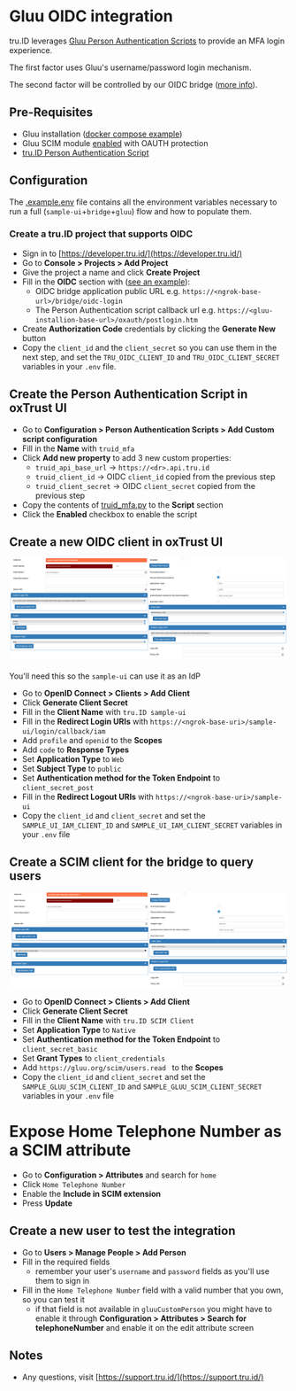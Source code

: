 # Gluu OIDC integration

tru.ID leverages [Gluu Person Authentication Scripts](https://gluu.org/docs/gluu-server/4.4/admin-guide/custom-script/#person-authentication)
to provide an MFA login experience.

The first factor uses Gluu's username/password login mechanism.

The second factor will be controlled by our OIDC bridge ([more info](../bridge/README.md)).

## Pre-Requisites

- Gluu installation ([docker compose example](https://gluu.org/docs/gluu-server/4.4/installation-guide/install-docker/))
- Gluu SCIM module [enabled](https://gluu.org/docs/gluu-server/4.3/user-management/scim2/#enable-the-api) with OAUTH protection
- [tru.ID Person Authentication Script](./truid_mfa.py)

## Configuration

The [.example.env](./.example.env) file contains all the environment variables necessary to run a
full (`sample-ui`+`bridge`+`gluu`) flow and how to populate them.

### Create a tru.ID project that supports OIDC

- Sign in to [https://developer.tru.id/](https://developer.tru.id/)
- Go to **Console > Projects > Add Project**
- Give the project a name and click **Create Project**
- Fill in the **OIDC** section with ([see an example](../bridge/README.md)):
  - OIDC bridge application public URL e.g. `https://<ngrok-base-url>/bridge/oidc-login`
  - The Person Authentication script callback url e.g. `https://<gluu-installion-base-url>/oxauth/postlogin.htm`
- Create **Authorization Code** credentials by clicking the **Generate New** button
- Copy the `client_id` and the `client_secret` so you can use them in the next step, and set the
  `TRU_OIDC_CLIENT_ID` and `TRU_OIDC_CLIENT_SECRET` variables in your `.env` file.

## Create the Person Authentication Script in oxTrust UI

- Go to **Configuration > Person Authentication Scripts > Add Custom script configuration**
- Fill in the **Name** with `truid_mfa`
- Click **Add new property** to add 3 new custom properties:
  - `truid_api_base_url` -> `https://<dr>.api.tru.id`
  - `truid_client_id` -> OIDC `client_id` copied from the previous step
  - `truid_client_secret` -> OIDC `client_secret` copied from the previous step
- Copy the contents of [truid_mfa.py](./truid_mfa.py) to the **Script** section
- Click the **Enabled** checkbox to enable the script

## Create a new OIDC client in oxTrust UI

![New OIDC client example](./sample-ui-client-example.png)

You'll need this so the `sample-ui` can use it as an IdP

- Go to **OpenID Connect > Clients > Add Client**
- Click **Generate Client Secret**
- Fill in the **Client Name** with `tru.ID sample-ui`
- Fill in the **Redirect Login URIs** with `https://<ngrok-base-uri>/sample-ui/login/callback/iam`
- Add `profile` and `openid` to the **Scopes**
- Add `code` to **Response Types**
- Set **Application Type** to `Web`
- Set **Subject Type** to `public`
- Set **Authentication method for the Token Endpoint** to `client_secret_post`
- Fill in the **Redirect Logout URIs** with `https://<ngrok-base-uri>/sample-ui`
- Copy the `client_id` and `client_secret` and set the `SAMPLE_UI_IAM_CLIENT_ID` and
  `SAMPLE_UI_IAM_CLIENT_SECRET` variables in your `.env` file

## Create a SCIM client for the bridge to query users

![New SCIM client example](./scim-client-example.png)

- Go to **OpenID Connect > Clients > Add Client**
- Click **Generate Client Secret**
- Fill in the **Client Name** with `tru.ID SCIM Client`
- Set **Application Type** to `Native`
- Set **Authentication method for the Token Endpoint** to `client_secret_basic`
- Set **Grant Types** to `client_credentials`
- Add `https://gluu.org/scim/users.read ` to the **Scopes**
- Copy the `client_id` and `client_secret` and set the `SAMPLE_GLUU_SCIM_CLIENT_ID` and
  `SAMPLE_GLUU_SCIM_CLIENT_SECRET` variables in your `.env` file

# Expose Home Telephone Number as a SCIM attribute

- Go to **Configuration > Attributes** and search for `home`
- Click `Home Telephone Number`
- Enable the **Include in SCIM extension**
- Press **Update**

## Create a new user to test the integration

- Go to **Users > Manage People > Add Person**
- Fill in the required fields
  - remember your user's `username` and `password` fields as you'll use them to sign in
- Fill in the `Home Telephone Number` field with a valid number that you own, so you can test it
  - if that field is not available in `gluuCustomPerson` you might have to enable it through **Configuration > Attributes > Search for telephoneNumber** and enable it on the edit attribute screen

## Notes

- Any questions, visit [https://support.tru.id/](https://support.tru.id/)
